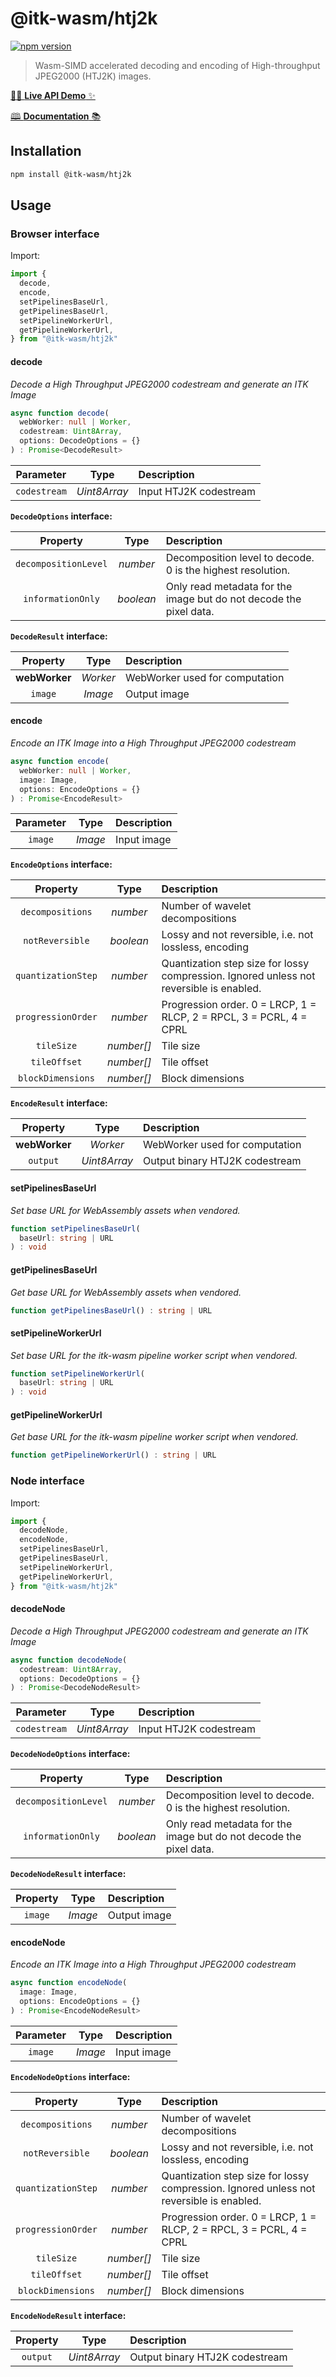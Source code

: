 # @itk-wasm/htj2k

[![npm version](https://badge.fury.io/js/@itk-wasm%2Fhtj2k.svg)](https://www.npmjs.com/package/@itk-wasm/htj2k)

> Wasm-SIMD accelerated decoding and encoding of High-throughput JPEG2000 (HTJ2K) images.

[👨‍💻 **Live API Demo** ✨](https://js.app.htj2k.wasm.itk.eth.limo/ ':include :type=iframe width=100% height=800px')

[🕮 **Documentation** 📚](https://js.docs.htj2k.wasm.itk.eth.limo/)

## Installation

```sh
npm install @itk-wasm/htj2k
```

## Usage

### Browser interface

Import:

```js
import {
  decode,
  encode,
  setPipelinesBaseUrl,
  getPipelinesBaseUrl,
  setPipelineWorkerUrl,
  getPipelineWorkerUrl,
} from "@itk-wasm/htj2k"
```

#### decode

*Decode a High Throughput JPEG2000 codestream and generate an ITK Image*

```ts
async function decode(
  webWorker: null | Worker,
  codestream: Uint8Array,
  options: DecodeOptions = {}
) : Promise<DecodeResult>
```

|   Parameter  |     Type     | Description            |
| :----------: | :----------: | :--------------------- |
| `codestream` | *Uint8Array* | Input HTJ2K codestream |

**`DecodeOptions` interface:**

|       Property       |    Type   | Description                                                        |
| :------------------: | :-------: | :----------------------------------------------------------------- |
| `decompositionLevel` |  *number* | Decomposition level to decode. 0 is the highest resolution.        |
|   `informationOnly`  | *boolean* | Only read metadata for the image but do not decode the pixel data. |

**`DecodeResult` interface:**

|    Property   |   Type   | Description                    |
| :-----------: | :------: | :----------------------------- |
| **webWorker** | *Worker* | WebWorker used for computation |
|    `image`    |  *Image* | Output image                   |

#### encode

*Encode an ITK Image into a High Throughput JPEG2000 codestream*

```ts
async function encode(
  webWorker: null | Worker,
  image: Image,
  options: EncodeOptions = {}
) : Promise<EncodeResult>
```

| Parameter |   Type  | Description |
| :-------: | :-----: | :---------- |
|  `image`  | *Image* | Input image |

**`EncodeOptions` interface:**

|      Property      |    Type    | Description                                                                             |
| :----------------: | :--------: | :-------------------------------------------------------------------------------------- |
|  `decompositions`  |  *number*  | Number of wavelet decompositions                                                        |
|   `notReversible`  |  *boolean* | Lossy and not reversible, i.e. not lossless, encoding                                   |
| `quantizationStep` |  *number*  | Quantization step size for lossy compression. Ignored unless not reversible is enabled. |
| `progressionOrder` |  *number*  | Progression order. 0 = LRCP, 1 = RLCP, 2 = RPCL, 3 = PCRL, 4 = CPRL                     |
|     `tileSize`     | *number[]* | Tile size                                                                               |
|    `tileOffset`    | *number[]* | Tile offset                                                                             |
|  `blockDimensions` | *number[]* | Block dimensions                                                                        |

**`EncodeResult` interface:**

|    Property   |     Type     | Description                    |
| :-----------: | :----------: | :----------------------------- |
| **webWorker** |   *Worker*   | WebWorker used for computation |
|    `output`   | *Uint8Array* | Output binary HTJ2K codestream |

#### setPipelinesBaseUrl

*Set base URL for WebAssembly assets when vendored.*

```ts
function setPipelinesBaseUrl(
  baseUrl: string | URL
) : void
```

#### getPipelinesBaseUrl

*Get base URL for WebAssembly assets when vendored.*

```ts
function getPipelinesBaseUrl() : string | URL
```

#### setPipelineWorkerUrl

*Set base URL for the itk-wasm pipeline worker script when vendored.*

```ts
function setPipelineWorkerUrl(
  baseUrl: string | URL
) : void
```

#### getPipelineWorkerUrl

*Get base URL for the itk-wasm pipeline worker script when vendored.*

```ts
function getPipelineWorkerUrl() : string | URL
```

### Node interface

Import:

```js
import {
  decodeNode,
  encodeNode,
  setPipelinesBaseUrl,
  getPipelinesBaseUrl,
  setPipelineWorkerUrl,
  getPipelineWorkerUrl,
} from "@itk-wasm/htj2k"
```

#### decodeNode

*Decode a High Throughput JPEG2000 codestream and generate an ITK Image*

```ts
async function decodeNode(
  codestream: Uint8Array,
  options: DecodeOptions = {}
) : Promise<DecodeNodeResult>
```

|   Parameter  |     Type     | Description            |
| :----------: | :----------: | :--------------------- |
| `codestream` | *Uint8Array* | Input HTJ2K codestream |

**`DecodeNodeOptions` interface:**

|       Property       |    Type   | Description                                                        |
| :------------------: | :-------: | :----------------------------------------------------------------- |
| `decompositionLevel` |  *number* | Decomposition level to decode. 0 is the highest resolution.        |
|   `informationOnly`  | *boolean* | Only read metadata for the image but do not decode the pixel data. |

**`DecodeNodeResult` interface:**

| Property |   Type  | Description  |
| :------: | :-----: | :----------- |
|  `image` | *Image* | Output image |

#### encodeNode

*Encode an ITK Image into a High Throughput JPEG2000 codestream*

```ts
async function encodeNode(
  image: Image,
  options: EncodeOptions = {}
) : Promise<EncodeNodeResult>
```

| Parameter |   Type  | Description |
| :-------: | :-----: | :---------- |
|  `image`  | *Image* | Input image |

**`EncodeNodeOptions` interface:**

|      Property      |    Type    | Description                                                                             |
| :----------------: | :--------: | :-------------------------------------------------------------------------------------- |
|  `decompositions`  |  *number*  | Number of wavelet decompositions                                                        |
|   `notReversible`  |  *boolean* | Lossy and not reversible, i.e. not lossless, encoding                                   |
| `quantizationStep` |  *number*  | Quantization step size for lossy compression. Ignored unless not reversible is enabled. |
| `progressionOrder` |  *number*  | Progression order. 0 = LRCP, 1 = RLCP, 2 = RPCL, 3 = PCRL, 4 = CPRL                     |
|     `tileSize`     | *number[]* | Tile size                                                                               |
|    `tileOffset`    | *number[]* | Tile offset                                                                             |
|  `blockDimensions` | *number[]* | Block dimensions                                                                        |

**`EncodeNodeResult` interface:**

| Property |     Type     | Description                    |
| :------: | :----------: | :----------------------------- |
| `output` | *Uint8Array* | Output binary HTJ2K codestream |

